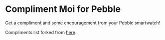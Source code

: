 # Compliment Moi for Pebble
Get a compliment and some encouragement from your Pebble smartwatch!

Compliments list forked from [here](https://gist.github.com/bmatheny/59cd6b745f464bd5599e0d9ab924903c).

